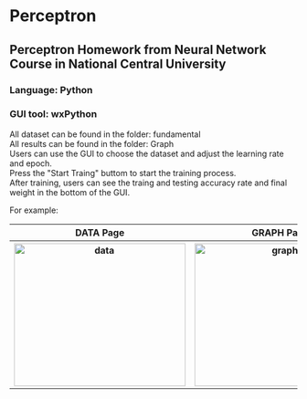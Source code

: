# Perceptron
## Perceptron Homework from Neural Network Course in National Central University
### Language: Python
### GUI tool: wxPython

All dataset can be found in the folder: fundamental</br>
All results can be found in the folder: Graph</br>
Users can use the GUI to choose the dataset and adjust the learning rate and epoch.</br>
Press the "Start Traing" buttom to start the training process.</br>
After training, users can see the traing and testing accuracy rate and final weight in the bottom of the GUI.</br>

For example:</br>
<table border:none>
  <tr>
    <th>DATA Page</th>
    <th>GRAPH Page</th>
  </tr>
  <tr>
    <th><img src="https://upload.cc/i1/2023/01/03/4wjJpx.png" alt="data" width=300 height=250></th>
    <th><img src="https://upload.cc/i1/2023/01/03/sCoqDY.png" alt="graph" width=300 height=250></th>
  </tr>
</table>
